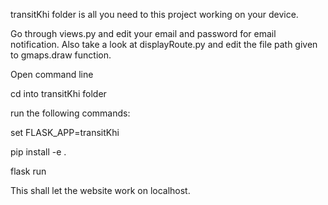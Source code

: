 transitKhi folder is all you need to this project working on your device.

Go through views.py and edit your email and password for email notification. Also take a look at displayRoute.py and edit the file path given to gmaps.draw function. 

Open command line 

cd into transitKhi folder 

run the following commands: 
	
  set FLASK_APP=transitKhi
	
  pip install -e . 
	
  flask run 

This shall let the website work on localhost. 
